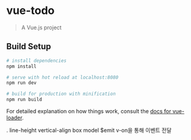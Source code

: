 # vue-todo

> A Vue.js project

## Build Setup

```bash
# install dependencies
npm install

# serve with hot reload at localhost:8080
npm run dev

# build for production with minification
npm run build
```

For detailed explanation on how things work, consult the [docs for vue-loader](http://vuejs.github.io/vue-loader).

.
line-height
vertical-align
box model
\$emit
v-on을 통해 이벤트 전달
